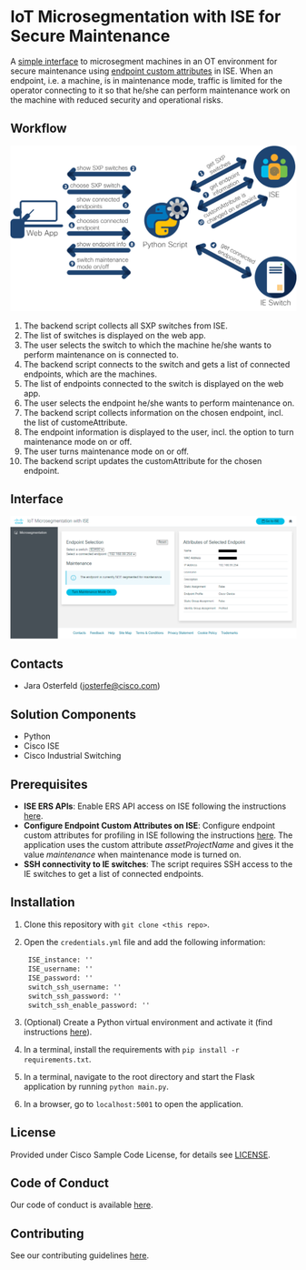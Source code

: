 # IoT Microsegmentation with ISE for Secure Maintenance

A [simple interface](https://youtu.be/ooGLMDRbq3A) to microsegment machines in an OT environment for secure maintenance using [endpoint custom attributes](https://ciscocustomer.lookbookhq.com/iseguidedjourney/ISE-design-endpoint-attributes) in ISE. When an endpoint, i.e. a machine, is in maintenance mode, traffic is limited for the operator connecting to it so that he/she can perform maintenance work on the machine with reduced security and operational risks. 

## Workflow
![High Level Workflow](IMAGES/workflow.png)
1. The backend script collects all SXP switches from ISE.
2. The list of switches is displayed on the web app.
3. The user selects the switch to which the machine he/she wants to perform maintenance on is connected to.
4. The backend script connects to the switch and gets a list of connected endpoints, which are the machines. 
5. The list of endpoints connected to the switch is displayed on the web app.
6. The user selects the endpoint he/she wants to perform maintenance on. 
7. The backend script collects information on the chosen endpoint, incl. the list of customeAttribute. 
8. The endpoint information is displayed to the user, incl. the option to turn maintenance mode on or off. 
9. The user turns maintenance mode on or off. 
10. The backend script updates the customAttribute for the chosen endpoint. 

## Interface
![Screenshot](IMAGES/screenshot.png)

## Contacts
* Jara Osterfeld (josterfe@cisco.com)


## Solution Components
* Python
* Cisco ISE
* Cisco Industrial Switching


## Prerequisites
- **ISE ERS APIs**: Enable ERS API access on ISE following the instructions [here](https://developer.cisco.com/docs/identity-services-engine/3.0/#!setting-up).
- **Configure Endpoint Custom Attributes on ISE**: Configure endpoint custom attributes for profiling in ISE following the instructions [here](https://ciscocustomer.lookbookhq.com/iseguidedjourney/ISE-design-endpoint-attributes). The application uses the custom attribute *assetProjectName* and gives it the value *maintenance* when maintenance mode is turned on.
- **SSH connectivity to IE switches**: The script requires SSH access to the IE switches to get a list of connected endpoints. 


## Installation

1. Clone this repository with `git clone <this repo>`.

2. Open the `credentials.yml` file and add the following information:
    
        ISE_instance: '' 
        ISE_username: ''
        ISE_password: ''
        switch_ssh_username: '' 
        switch_ssh_password: ''
        switch_ssh_enable_password: ''

3. (Optional) Create a Python virtual environment and activate it (find instructions [here](https://docs.python.org/3/tutorial/venv.html)).

4. In a terminal, install the requirements with `pip install -r requirements.txt`.

5. In a terminal, navigate to the root directory and start the Flask application by running `python main.py`. 

6. In a browser, go to `localhost:5001` to open the application. 



## License
Provided under Cisco Sample Code License, for details see [LICENSE](./LICENSE.md).



## Code of Conduct
Our code of conduct is available [here](./CODE_OF_CONDUCT.md).



## Contributing
See our contributing guidelines [here](./CONTRIBUTING.md).
